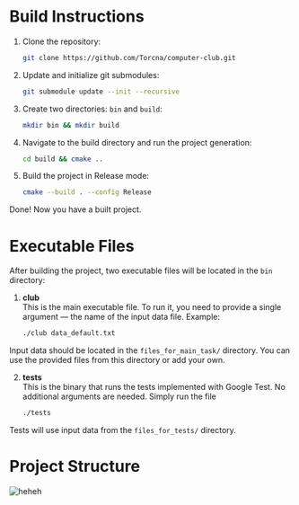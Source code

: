 # Build Instructions

1. Clone the repository:
   ```bash
   git clone https://github.com/Torcna/computer-club.git
2. Update and initialize git submodules:
   ```bash
   git submodule update --init --recursive
3. Create two directories: `bin` and `build`:
   ```bash
   mkdir bin && mkdir build
4. Navigate to the build directory and run the project generation:
   ```bash
   cd build && cmake ..
5. Build the project in Release mode:
   ```bash
   cmake --build . --config Release

Done! Now you have a built project.

# Executable Files

After building the project, two executable files will be located in the `bin` directory:

1. **club**  
   This is the main executable file. To run it, you need to provide a single argument — the name of the input data file. Example:
   ```bash
   ./club data_default.txt
Input data should be located in the `files_for_main_task/` directory. You can use the provided files from this directory or add your own.

2. **tests**   
   This is the binary that runs the tests implemented with Google Test. No additional arguments are needed. Simply run the file
   ```bash
   ./tests

Tests will use input data from the `files_for_tests/` directory.

# Project Structure

![heheh](https://github.com/user-attachments/assets/87192843-305d-45cc-9bba-78a5639bc7b9)

